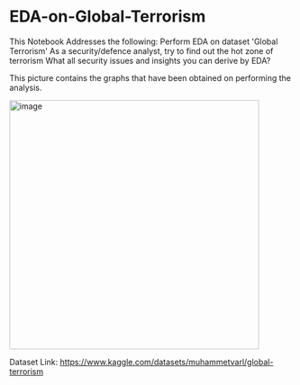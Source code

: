 # EDA-on-Global-Terrorism
This Notebook Addresses the following:
Perform EDA on dataset 'Global Terrorism'
As a security/defence analyst, try to find out the hot zone of terrorism
What all security issues and insights you can derive by EDA?

This picture contains the graphs that have been obtained on performing the analysis. 

<img width="443" alt="image" src="https://user-images.githubusercontent.com/92543770/228315745-365329ec-ec83-4147-ac45-d58d575d4864.png">

Dataset Link: https://www.kaggle.com/datasets/muhammetvarl/global-terrorism
